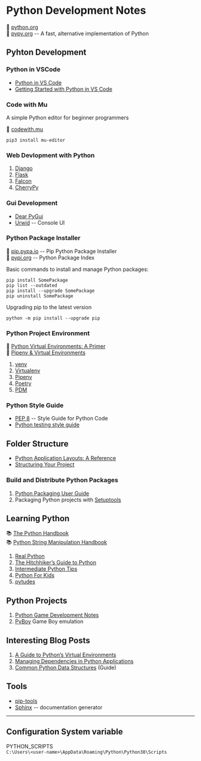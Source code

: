 # Python Development Notes

:link: [python.org](https://www.python.org/)  
:link: [pypy.org](https://www.pypy.org/) -- A fast, alternative implementation of Python

## Pyhton Development

### Python in VSCode

- [Python in VS Code](https://code.visualstudio.com/docs/languages/python)  
- [Getting Started with Python in VS Code](https://code.visualstudio.com/docs/python/python-tutorial)

### Code with Mu

A simple Python editor for beginner programmers

:link: [codewith.mu](https://codewith.mu/en/)

```shell
pip3 install mu-editor
```

### Web Devlopment with Python

1. [Django](https://www.djangoproject.com/)
2. [Flask](https://palletsprojects.com/p/flask/)
3. [Falcon](http://falconframework.org/)
4. [CherryPy](https://cherrypy.org/)

### Gui Development

- [Dear PyGui](https://github.com/hoffstadt/DearPyGui)
- [Urwid](http://urwid.org/) -- Console UI

### Python Package Installer

:link: [pip.pypa.io](https://pip.pypa.io/en/stable/) -- Pip Python Package Installer  
:link: [pypi.org](https://pypi.org/) -- Python Package Index

Basic commands to install and manage Python packages:

```shell
pip install SomePackage
pip list --outdated
pip install --upgrade SomePackage
pip uninstall SomePackage
```

Upgrading pip to the latest version

```shell
python -m pip install --upgrade pip
```

### Python Project Environment

:link: [Python Virtual Environments: A Primer](https://realpython.com/python-virtual-environments-a-primer/)  
:link: [Pipenv & Virtual Environments](https://python-docs.readthedocs.io/en/latest/dev/virtualenvs.html)

1. [venv](development-docs/python-development/venv.md)
2. [Virtualenv](development-docs/python-development/virtualenv.md)
3. [Pipenv](development-docs/python-development/pipenv.md)
4. [Poetry](https://python-poetry.org/)
5. [PDM](https://pdm.fming.dev/)

### Python Style Guide

- [PEP 8](https://www.python.org/dev/peps/pep-0008/) -- Style Guide for Python Code
- [Python testing style guide](https://blog.thea.codes/my-python-testing-style-guide/)

## Folder Structure

- [Python Application Layouts: A Reference](https://realpython.com/python-application-layouts/)
- [Structuring Your Project](https://docs.python-guide.org/writing/structure/)

### Build and Distribute Python Packages                    

1. [Python Packaging User Guide](https://python-packaging-user-guide.readthedocs.io/)
2. Packaging Python projects with [Setuptools](https://setuptools.readthedocs.io/en/latest/)

## Learning Python

:books: [The Python Handbook](https://www.freecodecamp.org/news/the-python-handbook/)  
:books: [Python String Manipulation Handbook](https://www.freecodecamp.org/news/python-string-manipulation-handbook/)

1. [Real Python](https://realpython.com/)
2. [The Hitchhiker’s Guide to Python](https://docs.python-guide.org/)
3. [Intermediate Python Tips](https://book.pythontips.com/en/latest/index.html)
4. [Python For Kids](https://github.com/mytechnotalent/Python-For-Kids)
5. [pytudes](https://github.com/norvig/pytudes)

## Python Projects

1. [Python Game Development Notes](development-docs/game-development/game-engines-and-frameworks/python-game-development.md)
2. [PyBoy](https://github.com/Baekalfen/PyBoy) Game Boy emulation

## Interesting Blog Posts

1. [A Guide to Python’s Virtual Environments](https://towardsdatascience.com/virtual-environments-104c62d48c54)
2. [Managing Dependencies in Python Applications](https://medium.com/@jimjh/managing-dependencies-in-python-applications-b9c93dda98c2)
3. [Common Python Data Structures](https://realpython.com/python-data-structures/) (Guide)

## Tools

- [pip-tools](https://github.com/jazzband/pip-tools/)
- [Sphinx](https://www.sphinx-doc.org/en/master/) -- documentation generator

***

## Configuration System variable

  PYTHON_SCRIPTS  
  `C:\Users\<user-name>\AppData\Roaming\Python\Python38\Scripts`
